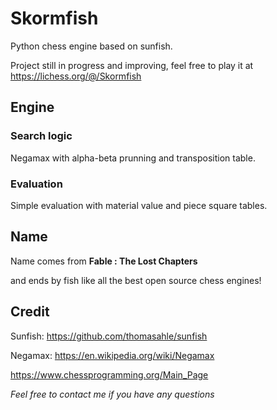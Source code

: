 # Skormfish

Python chess engine based on sunfish.

Project still in progress and improving, feel free to play it at https://lichess.org/@/Skormfish

## Engine

### Search logic

Negamax with alpha-beta prunning and transposition table.

### Evaluation

Simple evaluation with material value and piece square tables.

## Name

Name comes from **Fable : The Lost Chapters**

and ends by fish like all the best open source chess engines!

## Credit

Sunfish: https://github.com/thomasahle/sunfish

Negamax: https://en.wikipedia.org/wiki/Negamax

https://www.chessprogramming.org/Main_Page

*Feel free to contact me if you have any questions*
